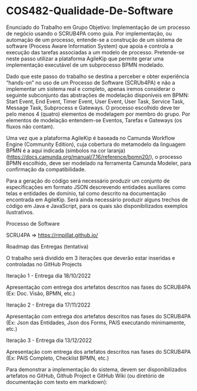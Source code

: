 # COS482-Qualidade-De-Software

Enunciado do Trabalho em Grupo
Objetivo: Implementação de um processo de negócio usando o SCRUB4PA como guia.
Por implementação, ou automação de um processo, entende-se a construção de um sistema de software (Process Aware Information System) que apoia e controla a execução das tarefas associadas a um modelo de processo. Pretende-se neste passo utilizar a plataforma AgileKip que permite gerar uma implementação executável de um subprocesso BPMN modelado. 

Dado que este passo do trabalho se destina a perceber e obter experiência “hands-on” no uso de um Processo de Software (SCRUb4PA)  e não a implementar um sistema real e completo, apenas iremos considerar o seguinte subconjunto das abstrações de modelação disponíveis em BPMN: Start Event, End Event, Timer Event, User Event,  User Task, Service Task, Message Task, Subprocess e Gateways. O processo escolhido deve ter pelo menos 4 (quatro) elementos de modelagem por membro do grupo. Por elementos de modelação entendem-se Eventos, Tarefas e Gateways (os fluxos não contam). 

Uma vez que a plataforma AgileKip é baseada no Camunda Workflow Engine (Community Edition), cuja cobertura do metamodelo da linguagem BPMN é a aqui indicada (símbolos na cor laranja) (https://docs.camunda.org/manual/7.16/reference/bpmn20/), o processo BPMN escolhido, deve ser modelado na ferramenta Camunda Modeler, para confirmação da compatibilidade. 

Para a geração do código será necessário produzir um conjunto de especificações em formato JSON descrevendo entidades auxiliares como telas  e entidades de domínio, tal como descrito na documentação encontrada em AgileKip. Será ainda necessário produzir alguns trechos de código em Java e JavaScript, para os quais são disponibilizados exemplos ilustrativos.

Processo de Software 

SCRU4PA => https://rmpillat.github.io/

Roadmap das Entregas (tentativa)

O trabalho será dividido em 3 iterações que deverão estar inseridas e controladas no GitHub Projects

Iteração 1 - Entrega dia 18/10/2022

Apresentação com entrega dos artefatos descritos nas fases do SCRUB4PA (Ex: Doc. Visão, BPMN, etc.)

Iteração 2 - Entrega dia 17/11/2022

Apresentação com entrega  dos artefatos descritos nas fases do SCRUB4PA (Ex: Json das Entidades, Json dos Forms, PAIS executando minimamente, etc.)

Iteração 3 - Entrega dia 13/12/2022

Apresentação com entrega  dos artefatos descritos nas fases do SCRUB4PA (Ex:  PAIS Completo, Checklist BPMN, etc.)



Para demonstrar a implementação do sistema, devem ser disponibilizados artefatos no GitHub, Github Project e GitHub Wiki (ou diretório de documentação com texto em markdown):

